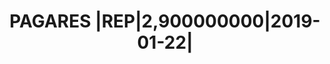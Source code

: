 ---
layout: asset
title: PAGARES |REP|2,900000000|2019-01-22|                        
isin: XS1927072188
---